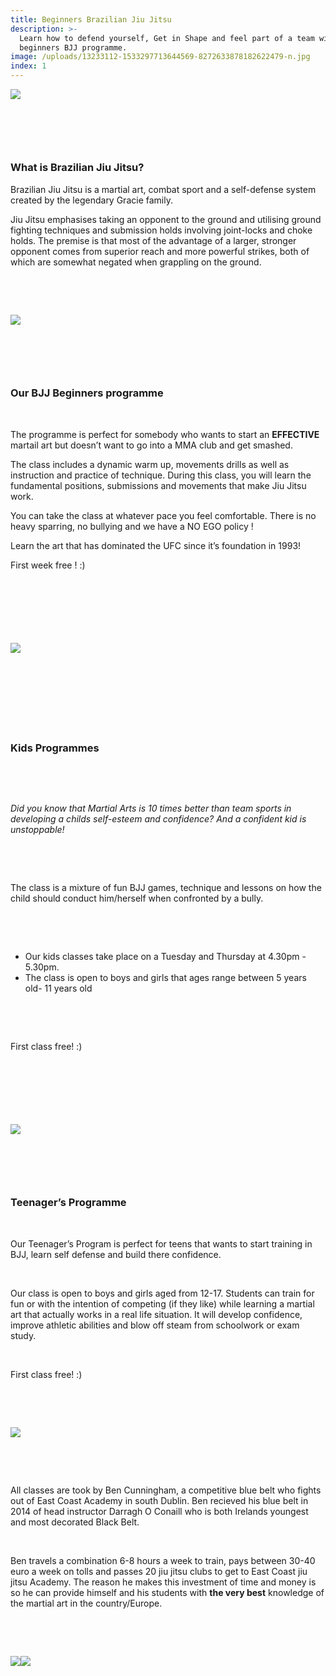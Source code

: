 ```yaml
---
title: Beginners Brazilian Jiu Jitsu
description: >-
  Learn how to defend yourself, Get in Shape and feel part of a team with our
  beginners BJJ programme.
image: /uploads/13233112-1533297713644569-8272633878182622479-n.jpg
index: 1
---
```



![](/uploads/versions/13233112-1533297713644569-8272633878182622479-n---x----849-835x---.jpg)

### &nbsp;

&nbsp;

### **What is Brazilian Jiu Jitsu?**

Brazilian Jiu Jitsu is a martial art, combat sport and a self-defense system created by the legendary Gracie family.

Jiu Jitsu emphasises taking an opponent to the ground and utilising ground fighting techniques and submission holds involving joint-locks and choke holds. The premise is that most of the advantage of a larger, stronger opponent comes from superior reach and more powerful strikes, both of which are somewhat negated when grappling on the ground.

&nbsp;

&nbsp;

![](/uploads/versions/13503065-1545179569123050-2793428467608878279-o---x----1176-540x---.jpg)&nbsp;&nbsp;

&nbsp;

### &nbsp;

### **Our BJJ Beginners programme**

&nbsp;

The programme is perfect for somebody who wants to start an **EFFECTIVE** martail art but doesn’t want to go into a MMA club and get smashed.

The class includes a dynamic warm up, movements drills as well as instruction and practice of technique. During this class, you will learn the fundamental positions, submissions and movements that make Jiu Jitsu work.&nbsp;

You can take the class at whatever pace you feel comfortable. There is no heavy sparring, no bullying and we have a NO EGO policy ! &nbsp;

Learn the art that has dominated the UFC since it’s foundation in 1993!

First week free ! :)

&nbsp;

&nbsp;

&nbsp;

### ![](/uploads/versions/20170727-1731520---x----1136-639x---.jpg)

### &nbsp;

### &nbsp;

&nbsp;

### **Kids Programmes**

&nbsp;

&nbsp;

*Did you know that Martial Arts is 10 times better than team sports in developing a childs self-esteem and confidence? And a confident kid is unstoppable!*

&nbsp;

&nbsp;

The class is a mixture of fun BJJ games, technique and lessons on how the child should conduct him/herself when confronted by a bully.

&nbsp;

&nbsp;

* Our kids classes take place on a Tuesday and Thursday at 4.30pm - 5.30pm.
* The class is open to boys and girls that ages range between 5 years old- 11 years old

&nbsp;

&nbsp;

First class free! :)

&nbsp;

&nbsp;

&nbsp;

### ![](/uploads/versions/19055184-635938069928094-3867460336403018773-o-1---x----720-477x---.jpg)

### &nbsp;

&nbsp;

### **Teenager’s Programme**

&nbsp;

Our Teenager’s Program is perfect for teens that wants to start training in BJJ, learn self defense and build there confidence.

&nbsp;

Our class is open to boys and girls aged from 12-17. Students can train for fun or with the intention of competing (if they like) while learning a martial art that actually works in a real life situation. It will develop confidence, improve athletic abilities and blow off steam from schoolwork or exam study.

&nbsp;

First class free! :)

&nbsp;

&nbsp;

![](/uploads/versions/img-20170730-wa0004-1---x----359-639x---.jpg)

&nbsp;

&nbsp;

All classes are took by Ben Cunningham, a competitive blue belt who fights out of East Coast Academy in south Dublin. Ben recieved his blue belt in 2014 of head instructor Darragh O Conaill who is both Irelands youngest and most decorated Black Belt.

&nbsp;

Ben travels a combination 6-8 hours a week to train, pays between 30-40 euro a week on tolls and passes 20 jiu jitsu clubs to get to East Coast jiu jitsu Academy. The reason he makes this investment of time and money is so he can provide himself and his students with **the very best** knowledge of the martial art in the country/Europe.

&nbsp;

&nbsp;

![](/uploads/versions/20776665-1976680389211360-4956305605765613403-o---x----720-480x---.jpg)![](/uploads/versions/35732380483-5556bac001-c---x----800-534x---.jpg)